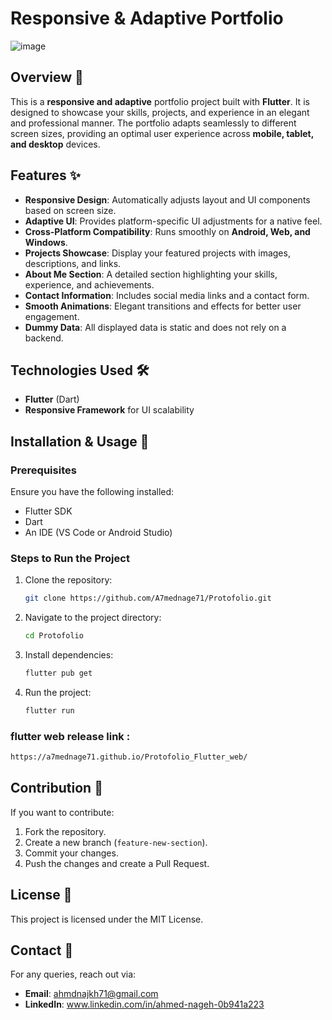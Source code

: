 # Responsive & Adaptive Portfolio
![image](https://github.com/user-attachments/assets/b1c54283-82e2-4112-afa3-2838221ed7a1)


## Overview 🚀
This is a **responsive and adaptive** portfolio project built with **Flutter**. It is designed to showcase your skills, projects, and experience in an elegant and professional manner. The portfolio adapts seamlessly to different screen sizes, providing an optimal user experience across **mobile, tablet, and desktop** devices.

## Features ✨
- **Responsive Design**: Automatically adjusts layout and UI components based on screen size.
- **Adaptive UI**: Provides platform-specific UI adjustments for a native feel.
- **Cross-Platform Compatibility**: Runs smoothly on **Android, Web, and Windows**.
- **Projects Showcase**: Display your featured projects with images, descriptions, and links.
- **About Me Section**: A detailed section highlighting your skills, experience, and achievements.
- **Contact Information**: Includes social media links and a contact form.
- **Smooth Animations**: Elegant transitions and effects for better user engagement.
- **Dummy Data**: All displayed data is static and does not rely on a backend.

## Technologies Used 🛠️
- **Flutter** (Dart)
- **Responsive Framework** for UI scalability

## Installation & Usage 🚀
### Prerequisites
Ensure you have the following installed:
- Flutter SDK
- Dart
- An IDE (VS Code or Android Studio)

### Steps to Run the Project
1. Clone the repository:
   ```bash
   git clone https://github.com/A7mednage71/Protofolio.git
   ```
2. Navigate to the project directory:
   ```bash
   cd Protofolio
   ```
3. Install dependencies:
   ```bash
   flutter pub get
   ```
4. Run the project:
   ```bash
   flutter run
   ```
### flutter web release link :
   ```bash
   https://a7mednage71.github.io/Protofolio_Flutter_web/
   ```

## Contribution 🤝
If you want to contribute:
1. Fork the repository.
2. Create a new branch (`feature-new-section`).
3. Commit your changes.
4. Push the changes and create a Pull Request.

## License 📜
This project is licensed under the MIT License.

## Contact 📩
For any queries, reach out via:
- **Email**: ahmdnajkh71@gmail.com
- **LinkedIn**: www.linkedin.com/in/ahmed-nageh-0b941a223
